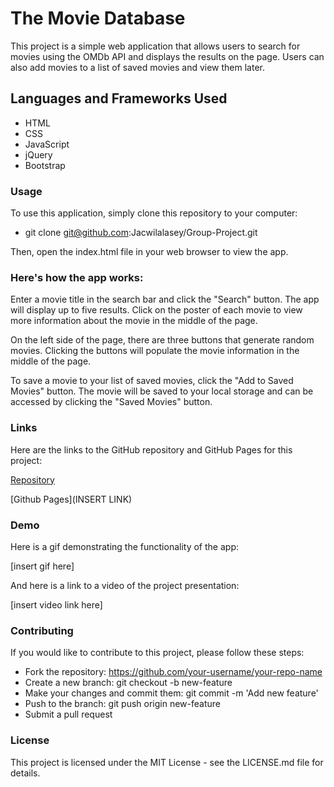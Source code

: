 # The Movie Database
This project is a simple web application that allows users to search for movies using the OMDb API and displays the results on the page. Users can also add movies to a list of saved movies and view them later.

## Languages and Frameworks Used
* HTML
* CSS
* JavaScript
* jQuery
* Bootstrap

### Usage
To use this application, simply clone this repository to your computer:
* git clone git@github.com:Jacwilalasey/Group-Project.git

Then, open the index.html file in your web browser to view the app.

### Here's how the app works:

Enter a movie title in the search bar and click the "Search" button. The app will display up to five results. Click on the poster of each movie to view more information about the movie in the middle of the page.

On the left side of the page, there are three buttons that generate random movies. Clicking the buttons will populate the movie information in the middle of the page.

To save a movie to your list of saved movies, click the "Add to Saved Movies" button. The movie will be saved to your local storage and can be accessed by clicking the "Saved Movies" button.


### Links
Here are the links to the GitHub repository and GitHub Pages for this project:

[Repository](https://github.com/Jacwilalasey/Group-Project)

[Github Pages](INSERT LINK)

### Demo
Here is a gif demonstrating the functionality of the app:

[insert gif here]

And here is a link to a video of the project presentation:

[insert video link here]

### Contributing
If you would like to contribute to this project, please follow these steps:

* Fork the repository: https://github.com/your-username/your-repo-name
* Create a new branch: git checkout -b new-feature
* Make your changes and commit them: git commit -m 'Add new feature'
* Push to the branch: git push origin new-feature
* Submit a pull request


### License
This project is licensed under the MIT License - see the LICENSE.md file for details.
